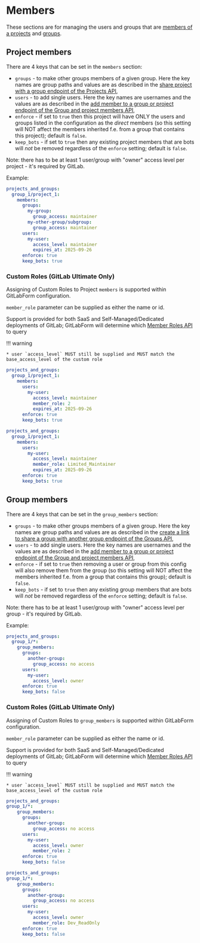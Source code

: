 # Members

These sections are for managing the users and groups that are [members of a projects](https://docs.gitlab.com/ee/user/project/members/) and [groups](https://docs.gitlab.com/ee/user/group/#add-users-to-a-group).

## Project members

There are 4 keys that can be set in the `members` section:

* `groups` - to make other groups members of a given group. Here the key names are group paths and values are as described in the [share project with a group endpoint of the Projects API](https://docs.gitlab.com/ee/api/projects.html#share-project-with-group),
* `users` - to add single users. Here the key names are usernames and the values are as described in the [add member to a group or project endpoint of the Group and project members API](https://docs.gitlab.com/ee/api/members.html#add-a-member-to-a-group-or-project),
* `enforce` - if set to `true` then this project will have ONLY the users and groups listed in the configuration as the *direct* members (so this setting will NOT affect the members inherited f.e. from a group that contains this project); default is `false`.
* `keep_bots` - if set to `true` then any existing project members that are bots will _not_ be removed regardless of the `enforce` setting; default is `false`.

Note: there has to be at least 1 user/group with "owner" access level per project - it's required by GitLab.

Example:

```yaml
projects_and_groups:
  group_1/project_1:
    members:
      groups:
        my-group:
          group_access: maintainer
        my-other-group/subgroup:
          group_access: maintainer
      users:
        my-user:
          access_level: maintainer
          expires_at: 2025-09-26
      enforce: true
      keep_bots: true
```

### Custom Roles (GitLab Ultimate Only)
Assigning of Custom Roles to Project `members` is supported within GitLabForm configuration.

`member_role` parameter can be supplied as either the name or id. 

Support is provided for both SaaS and Self-Managed/Dedicated deployments of GitLab; GitLabForm will determine which [Member Roles API](https://docs.gitlab.com/ee/api/member_roles.html) to query

!!! warning

    * user `access_level` MUST still be supplied and MUST match the base_access_level of the custom role

```yaml
projects_and_groups:
  group_1/project_1:
    members:
      users:
        my-user:
          access_level: maintainer
          member_role: 2
          expires_at: 2025-09-26
      enforce: true
      keep_bots: true
```

```yaml
projects_and_groups:
  group_1/project_1:
    members:
      users:
        my-user:
          access_level: maintainer
          member_role: Limited_Maintainer
          expires_at: 2025-09-26
      enforce: true
      keep_bots: true
```

## Group members

There are 4 keys that can be set in the `group_members` section:

* `groups` - to make other groups members of a given group. Here the key names are group paths and values are as described in the [create a link to share a group with another group endpoint of the Groups API](https://docs.gitlab.com/ee/api/groups.html#create-a-link-to-share-a-group-with-another-group),
* `users` - to add single users. Here the key names are usernames and the values are as described in the [add member to a group or project endpoint of the Group and project members API](https://docs.gitlab.com/ee/api/members.html#add-a-member-to-a-group-or-project),
* `enforce` - if set to `true` then removing a user or group from this config will also remove them from the group (so this setting will NOT affect the members inherited f.e. from a group that contains this group); default is `false`.
* `keep_bots` - if set to `true` then any existing group members that are bots will _not_ be removed regardless of the `enforce` setting; default is `false`.

Note: there has to be at least 1 user/group with "owner" access level per group - it's required by GitLab.

Example:

```yaml
projects_and_groups:
  group_1/*:
    group_members:
      groups:
        another-group:
          group_access: no access
      users:
        my-user:
          access_level: owner
      enforce: true
      keep_bots: false
```

### Custom Roles (GitLab Ultimate Only)
Assigning of Custom Roles to `group_members` is supported within GitLabForm configuration.

`member_role` parameter can be supplied as either the name or id. 

Support is provided for both SaaS and Self-Managed/Dedicated deployments of GitLab; GitLabForm will determine which [Member Roles API](https://docs.gitlab.com/ee/api/member_roles.html) to query

!!! warning

    * user `access_level` MUST still be supplied and MUST match the base_access_level of the custom role

```yaml
projects_and_groups:
group_1/*:
    group_members:
      groups:
        another-group:
          group_access: no access
      users:
        my-user:
          access_level: owner
          member_role: 2
      enforce: true
      keep_bots: false
```

```yaml
projects_and_groups:
group_1/*:
    group_members:
      groups:
        another-group:
          group_access: no access
      users:
        my-user:
          access_level: owner
          member_role: Dev_ReadOnly
      enforce: true
      keep_bots: false
```
